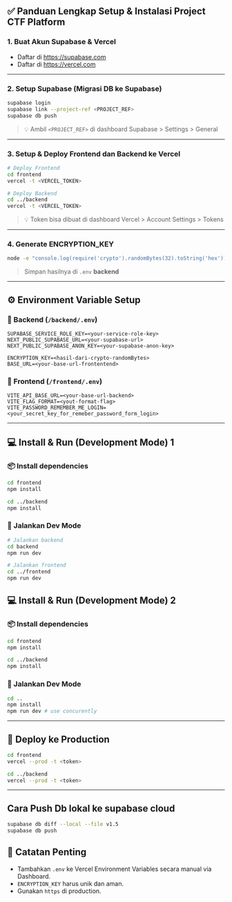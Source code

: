 ## ✅ Panduan Lengkap Setup & Instalasi Project CTF Platform

### 1. Buat Akun Supabase & Vercel
- Daftar di https://supabase.com
- Daftar di https://vercel.com

---

### 2. Setup Supabase (Migrasi DB ke Supabase)
```bash
supabase login
supabase link --project-ref <PROJECT_REF>
supabase db push
```
> 💡 Ambil `<PROJECT_REF>` di dashboard Supabase > Settings > General

---

### 3. Setup & Deploy Frontend dan Backend ke Vercel
```bash
# Deploy Frontend
cd frontend
vercel -t <VERCEL_TOKEN>

# Deploy Backend
cd ../backend
vercel -t <VERCEL_TOKEN>
```
> 💡 Token bisa dibuat di dashboard Vercel > Account Settings > Tokens

---

### 4. Generate ENCRYPTION_KEY
```bash
node -e "console.log(require('crypto').randomBytes(32).toString('hex'))"
```
> Simpan hasilnya di `.env` **backend**

---

## ⚙️ Environment Variable Setup

### 📁 Backend (`/backend/.env`)
```
SUPABASE_SERVICE_ROLE_KEY=<your-service-role-key>
NEXT_PUBLIC_SUPABASE_URL=<your-supabase-url>
NEXT_PUBLIC_SUPABASE_ANON_KEY=<your-supabase-anon-key>

ENCRYPTION_KEY=<hasil-dari-crypto-randomBytes>
BASE_URL=<your-base-url-frontentend>
```

### 📁 Frontend (`/frontend/.env`)
```
VITE_API_BASE_URL=<your-base-url-backend>
VITE_FLAG_FORMAT=<yout-format-flag>
VITE_PASSWORD_REMEMBER_ME_LOGIN=<your_secret_key_for_remeber_password_form_login>
```

---

## 💻 Install & Run (Development Mode) 1

### 📦 Install dependencies
```bash
cd frontend
npm install

cd ../backend
npm install
```

### 🚀 Jalankan Dev Mode
```bash
# Jalankan backend
cd backend
npm run dev

# Jalankan frontend
cd ../frontend
npm run dev
```

## 💻 Install & Run (Development Mode) 2

### 📦 Install dependencies
```bash
cd frontend
npm install

cd ../backend
npm install
```

### 🚀 Jalankan Dev Mode
```bash
cd ..
npm install
npm run dev # use concurently
```

---

## 🚢 Deploy ke Production
```bash
cd frontend
vercel --prod -t <token>

cd ../backend
vercel --prod -t <token>
```

---

## Cara Push Db lokal ke supabase cloud
```bash
supabase db diff --local --file v1.5
supabase db push
```

## 🔐 Catatan Penting
- Tambahkan `.env` ke Vercel Environment Variables secara manual via Dashboard.
- `ENCRYPTION_KEY` harus unik dan aman.
- Gunakan `https` di production.